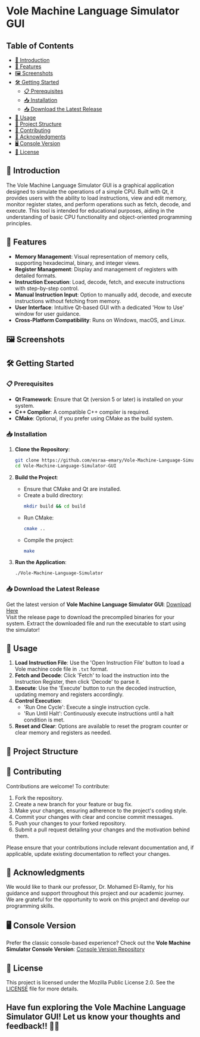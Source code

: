 # Vole Machine Language Simulator GUI

## Table of Contents

- [📌 Introduction](#-introduction)
- [🚀 Features](#-features)
- [🖼️ Screenshots](#-screenshots)
- [🛠️ Getting Started](#-getting-started)
  - [📋 Prerequisites](#-prerequisites)
  - [📥 Installation](#-installation)
  - [📥 Download the Latest Release](#-download-the-latest-release)
- [📌 Usage](#-usage)
- [📁 Project Structure](#-project-structure)
- [🤝 Contributing](#-contributing)
- [🌟 Acknowledgments](#-acknowledgments)
- [🖥️ Console Version](#️-console-version)
- [📜 License](#-license)

## 📌 Introduction

The Vole Machine Language Simulator GUI is a graphical application designed to simulate the operations of a simple CPU. Built with Qt, it provides users with the ability to load instructions, view and edit memory, monitor register states, and perform operations such as fetch, decode, and execute. This tool is intended for educational purposes, aiding in the understanding of basic CPU functionality and object-oriented programming principles.

## 🚀 Features

- **Memory Management**: Visual representation of memory cells, supporting hexadecimal, binary, and integer views.
- **Register Management**: Display and management of registers with detailed formats.
- **Instruction Execution**: Load, decode, fetch, and execute instructions with step-by-step control.
- **Manual Instruction Input**: Option to manually add, decode, and execute instructions without fetching from memory.
- **User Interface**: Intuitive Qt-based GUI with a dedicated 'How to Use' window for user guidance.
- **Cross-Platform Compatibility**: Runs on Windows, macOS, and Linux.

## 🖼️ Screenshots



## 🛠️ Getting Started

### 📋 Prerequisites

- **Qt Framework**: Ensure that Qt (version 5 or later) is installed on your system.
- **C++ Compiler**: A compatible C++ compiler is required.
- **CMake**: Optional, if you prefer using CMake as the build system.

### 📥 Installation

1. **Clone the Repository**:
   ```bash
   git clone https://github.com/esraa-emary/Vole-Machine-Language-Simulator-GUI.git
   cd Vole-Machine-Language-Simulator-GUI
   ```

2. **Build the Project**:
   - Ensure that CMake and Qt are installed.
   - Create a build directory:
     ```bash
     mkdir build && cd build
     ```
   - Run CMake:
     ```bash
     cmake ..
     ```
   - Compile the project:
     ```bash
     make
     ```

3. **Run the Application**:
   ```bash
   ./Vole-Machine-Language-Simulator
   ```

### 📥 Download the Latest Release

Get the latest version of **Vole Machine Language Simulator GUI**: [Download Here](https://github.com/esraa-emary/Vole-Machine-Language-Simulator-GUI/releases/latest) <br>
Visit the release page to download the precompiled binaries for your system. Extract the downloaded file and run the executable to start using the simulator!

## 📌 Usage

1. **Load Instruction File**: Use the 'Open Instruction File' button to load a Vole machine code file in `.txt` format.
2. **Fetch and Decode**: Click 'Fetch' to load the instruction into the Instruction Register, then click 'Decode' to parse it.
3. **Execute**: Use the 'Execute' button to run the decoded instruction, updating memory and registers accordingly.
4. **Control Execution**:
   - 'Run One Cycle': Execute a single instruction cycle.
   - 'Run Until Halt': Continuously execute instructions until a halt condition is met.
5. **Reset and Clear**: Options are available to reset the program counter or clear memory and registers as needed.

## 📁 Project Structure


## 🤝 Contributing

Contributions are welcome! To contribute:

1. Fork the repository.
2. Create a new branch for your feature or bug fix.
3. Make your changes, ensuring adherence to the project's coding style.
4. Commit your changes with clear and concise commit messages.
5. Push your changes to your forked repository.
6. Submit a pull request detailing your changes and the motivation behind them.

Please ensure that your contributions include relevant documentation and, if applicable, update existing documentation to reflect your changes.

## 🌟 Acknowledgments

We would like to thank our professor, Dr. Mohamed El-Ramly, for his guidance and support throughout this project and our academic journey. We are grateful for the opportunity to work on this project and develop our programming skills.

## 🖥️ Console Version

Prefer the classic console-based experience? Check out the **Vole Machine Simulator Console Version**: [Console Version Repository](https://github.com/esraa-emary/Vole-Machine-Language-Simulator)

## 📜 License

This project is licensed under the Mozilla Public License 2.0. See the [LICENSE](https://github.com/esraa-emary/Vole-Machine-Language-Simulator-GUI/blob/main/LICENSE) file for more details.

## Have fun exploring the Vole Machine Language Simulator GUI! Let us know your thoughts and feedback!! 🎉🤖
